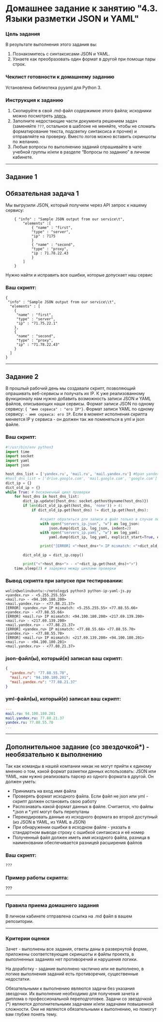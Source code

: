 # Домашнее задание к занятию "4.3. Языки разметки JSON и YAML"

### Цель задания

В результате выполнения этого задания вы:

1. Познакомитесь с синтаксисами JSON и YAML.
2. Узнаете как преобразовать один формат в другой при помощи пары строк.

### Чеклист готовности к домашнему заданию

Установлена библиотека pyyaml для Python 3.

### Инструкция к заданию 

1. Скопируйте в свой .md-файл содержимое этого файла; исходники можно посмотреть [здесь](https://raw.githubusercontent.com/netology-code/sysadm-homeworks/devsys-24/04-script-03-yaml/README.md).
2. Заполните недостающие части документа решением задач (заменяйте `???`, остальное в шаблоне не меняйте, чтобы не сломать форматирование текста, подсветку синтаксиса и прочее) и отправляйте на проверку. Вместо логов можно вставить скриншоты по желанию.
3. Любые вопросы по выполнению заданий спрашивайте в чате учебной группы и/или в разделе “Вопросы по заданию” в личном кабинете.


------

## Задание 1

## Обязательная задача 1
Мы выгрузили JSON, который получили через API запрос к нашему сервису:

```
    { "info" : "Sample JSON output from our service\t",
        "elements" :[
            { "name" : "first",
            "type" : "server",
            "ip" : 7175 
            }
            { "name" : "second",
            "type" : "proxy",
            "ip : 71.78.22.43
            }
        ]
    }
```
  Нужно найти и исправить все ошибки, которые допускает наш сервис

### Ваш скрипт:
```
{
 "info" : "Sample JSON output from our service\\t",
  "elements" : [
    {
     "name" : "first",
     "type" : "server",
     "ip" : "71.75.22.1" 
    },
    {
     "name" : "second",
     "type" : "proxy",
     "ip" : "71.78.22.43"
    }
  ]
}
```

---

## Задание 2

В прошлый рабочий день мы создавали скрипт, позволяющий опрашивать веб-сервисы и получать их IP. К уже реализованному функционалу нам нужно добавить возможность записи JSON и YAML файлов, описывающих наши сервисы. Формат записи JSON по одному сервису: `{ "имя сервиса" : "его IP"}`. Формат записи YAML по одному сервису: `- имя сервиса: его IP`. Если в момент исполнения скрипта меняется IP у сервиса - он должен так же поменяться в yml и json файле.

### Ваш скрипт:
```python
#!/usr/bin/env python3
import time
import socket
import yaml
import json

host_dns_list = ['yandex.ru', 'mail.ru', 'mail.yandex.ru'] #брал yandex так как гугл не менял IP
#host_dns_list = ['drive.google.com', 'mail.google.com', 'google.com']
dict_ip = {}
dict_old_ip = {}
while True: # бесконечный цикл проверки
    for host_dns in host_dns_list:
        dict_ip.update({host_dns: socket.gethostbyname(host_dns)})
        if len(dict_old_ip.get(host_dns, 'none')) > 4:
            if dict_old_ip.get(host_dns) != dict_ip.get(host_dns):
                
                #скрипт обратиться для записи в файл только в случае первичной записи dns : ip или несовпадения ip из предыдушей проверки
                with open("servers_ip.json", "w") as log_json:
                    json.dump(dict_ip, log_json, indent=2)
                with open("servers_ip.yaml", "w") as log_yaml:
                    yaml.dump(dict_ip, log_yaml, explicit_start=True, explicit_end=True)

                print("[ERROR] <"+host_dns+"> IP mismatch: <"+dict_old_ip.get(host_dns)+"> <"+dict_ip.get(host_dns)+">")
                
        dict_old_ip = dict_ip.copy()

        print("<"+host_dns+"> - <"+dict_ip.get(host_dns)+">")
    time.sleep(2) # задержка между циклами проверки
```

### Вывод скрипта при запуске при тестировании:
```
wolin@wolinubuntu:~/netology$ python3 python-ip-yaml-js.py 
<yandex.ru> - <5.255.255.55>
<mail.ru> - <94.100.180.200>
<mail.yandex.ru> - <77.88.21.37>
[ERROR] <yandex.ru> IP mismatch: <5.255.255.55> <77.88.55.66>
<yandex.ru> - <77.88.55.66>
[ERROR] <mail.ru> IP mismatch: <94.100.180.200> <217.69.139.200>
<mail.ru> - <217.69.139.200>
<mail.yandex.ru> - <77.88.21.37>
[ERROR] <yandex.ru> IP mismatch: <77.88.55.66> <77.88.55.70>
<yandex.ru> - <77.88.55.70>
[ERROR] <mail.ru> IP mismatch: <217.69.139.200> <94.100.180.201>
<mail.ru> - <94.100.180.201>
<mail.yandex.ru> - <77.88.21.37>

```

### json-файл(ы), который(е) записал ваш скрипт:
```json
{
  "yandex.ru": "77.88.55.70",
  "mail.ru": "94.100.180.201",
  "mail.yandex.ru": "77.88.21.37"
}
```

### yml-файл(ы), который(е) записал ваш скрипт:
```yaml
---
mail.ru: 94.100.180.201
mail.yandex.ru: 77.88.21.37
yandex.ru: 77.88.55.70
...
```

---

## Дополнительное задание (со звездочкой*) - необязательно к выполнению

Так как команды в нашей компании никак не могут прийти к единому мнению о том, какой формат разметки данных использовать: JSON или YAML, нам нужно реализовать парсер из одного формата в другой. Он должен уметь:
   * Принимать на вход имя файла
   * Проверять формат исходного файла. Если файл не json или yml - скрипт должен остановить свою работу
   * Распознавать какой формат данных в файле. Считается, что файлы *.json и *.yml могут быть перепутаны
   * Перекодировать данные из исходного формата во второй доступный (из JSON в YAML, из YAML в JSON)
   * При обнаружении ошибки в исходном файле - указать в стандартном выводе строку с ошибкой синтаксиса и её номер
   * Полученный файл должен иметь имя исходного файла, разница в наименовании обеспечивается разницей расширения файлов

### Ваш скрипт:
```python
???
```

### Пример работы скрипта:
???

----

### Правила приема домашнего задания

В личном кабинете отправлена ссылка на .md файл в вашем репозитории.

-----

### Критерии оценки

Зачет - выполнены все задания, ответы даны в развернутой форме, приложены соответствующие скриншоты и файлы проекта, в выполненных заданиях нет противоречий и нарушения логики.

На доработку - задание выполнено частично или не выполнено, в логике выполнения заданий есть противоречия, существенные недостатки. 
 
Обязательными к выполнению являются задачи без указания звездочки. Их выполнение необходимо для получения зачета и диплома о профессиональной переподготовке.
Задачи со звездочкой (*) являются дополнительными задачами и/или задачами повышенной сложности. Они не являются обязательными к выполнению, но помогут вам глубже понять тему.

